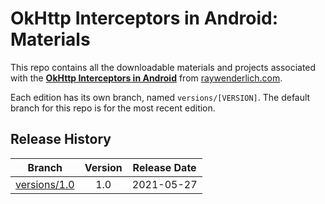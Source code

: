 # OkHttp Interceptors in Android: Materials

This repo contains all the downloadable materials and projects associated with the **[OkHttp Interceptors in Android](https://www.raywenderlich.com/20781027-okhttp-interceptors-in-android)** from [raywenderlich.com](https://www.raywenderlich.com).

Each edition has its own branch, named `versions/[VERSION]`. The default branch for this repo is for the most recent edition.

## Release History

| Branch                                                                                  | Version | Release Date |
| --------------------------------------------------------------------------------------- |:-------:|:------------:|
| [versions/1.0](https://github.com/raywenderlich/video-okhi-materials/tree/versions/1.0) | 1.0     | 2021-05-27   |
